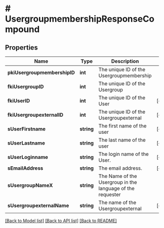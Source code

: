 # # UsergroupmembershipResponseCompound

## Properties

Name | Type | Description | Notes
------------ | ------------- | ------------- | -------------
**pkiUsergroupmembershipID** | **int** | The unique ID of the Usergroupmembership |
**fkiUsergroupID** | **int** | The unique ID of the Usergroup |
**fkiUserID** | **int** | The unique ID of the User | [optional]
**fkiUsergroupexternalID** | **int** | The unique ID of the Usergroupexternal | [optional]
**sUserFirstname** | **string** | The first name of the user | [optional]
**sUserLastname** | **string** | The last name of the user | [optional]
**sUserLoginname** | **string** | The login name of the User. | [optional]
**sEmailAddress** | **string** | The email address. | [optional]
**sUsergroupNameX** | **string** | The Name of the Usergroup in the language of the requester |
**sUsergroupexternalName** | **string** | The name of the Usergroupexternal | [optional]

[[Back to Model list]](../../README.md#models) [[Back to API list]](../../README.md#endpoints) [[Back to README]](../../README.md)
